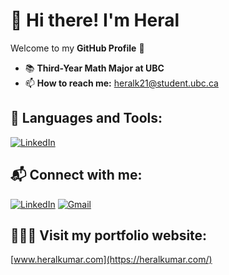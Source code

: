 <!--
**heralk21/heralk21** is a ✨ _special_ ✨ repository because its `README.md` (this file) appears on your GitHub profile.

Here are some ideas to get you started:

- 🔭 I’m currently working on ...
- 🌱 I’m currently learning ...
- 👯 I’m looking to collaborate on ...
- 🤔 I’m looking for help with ...
- 💬 Ask me about ...
- 📫 How to reach me: ...
- 😄 Pronouns: ...
- ⚡ Fun fact: ...
-->
# 👋 Hi there! I'm Heral

Welcome to my **GitHub Profile** 🚀

- 📚 **Third-Year Math Major at UBC**  
- 📫 **How to reach me:** [heralk21@student.ubc.ca](mailto:heralk21@student.ubc.ca)  

## 🔧 **Languages and Tools:**
[![LinkedIn](https://skillicons.dev/icons?i=figma,js,py,r,react,nodejs,tailwind,java,cpp,html,css,mysql)]()


## 📬 **Connect with me:**
[![LinkedIn](https://skillicons.dev/icons?i=linkedin)](https://www.linkedin.com/in/heral-kumar/)
[![Gmail](https://skillicons.dev/icons?i=gmail)](mailto:heralk21@student.ubc.ca)

## 👩🏼‍🎨 **Visit my portfolio website:**
[www.heralkumar.com](https://heralkumar.com/)

